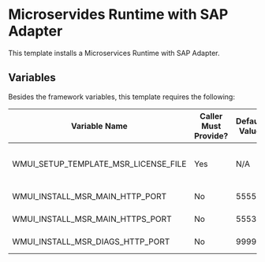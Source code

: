# Microservides Runtime with SAP Adapter

This template installs a Microservices Runtime with SAP Adapter.

## Variables

Besides the framework variables, this template requires the following:

|Variable Name|Caller Must Provide?|Default Value|Notes|
|-|-|-|-|
|WMUI_SETUP_TEMPLATE_MSR_LICENSE_FILE|Yes|N/A|User must provide a valid license|
|WMUI_INSTALL_MSR_MAIN_HTTP_PORT|No|5555|Main Http port|
|WMUI_INSTALL_MSR_MAIN_HTTPS_PORT|No|5553|Main Http/s port|
|WMUI_INSTALL_MSR_DIAGS_HTTP_PORT|No|9999|Diagnostics port|
